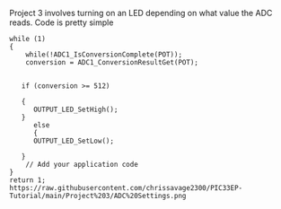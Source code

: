 Project 3 involves turning on an LED depending on what value the ADC reads. Code is pretty simple

    while (1)
    {       
        while(!ADC1_IsConversionComplete(POT));
        conversion = ADC1_ConversionResultGet(POT);        

        
       if (conversion >= 512)
       
       {
          OUTPUT_LED_SetHigh();
       }  
          else
          {      
          OUTPUT_LED_SetLow();    
           
       }
        // Add your application code
    }
    return 1; 
    https://raw.githubusercontent.com/chrissavage2300/PIC33EP-Tutorial/main/Project%203/ADC%20Settings.png
